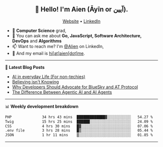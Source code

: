 <h2 align="center">👋 Hello! I'm Aien (Āyīn or آیین).</h2>
<p align="center">
  <a href="https://www.aien.me">Website</a> •
  <a href="https://www.linkedin.com/in/aiensaidi/">LinkedIn</a>
</p>


- 🌱 **Computer Science** grad,
- 💬 You can ask me about **Go, JavaScript, Software Architecture, DevOps** and **Algorithms**
- 📫 Want to reach me? I'm [@Alien](https://www.linkedin.com/in/aiensaidi/) on LinkedIn,
- 📧 And my email is [hi[at]aien[dot]me](mailto:hi@aien.me).

-------

**📝 Latest Blog Posts**

<!-- BLOG-POST-LIST:START -->
- [AI in everyday Life (For non-techies)](https://aien.me/ai-in-everyday-life-for-non-techies/)
- [Believing isn't Knowing](https://aien.me/believing-isnt-knowing/)
- [Why Developers Should Advocate for BlueSky and AT Protocol](https://aien.me/why-developers-should-advocate-for-bluesky-and-at-protocol/)
- [The Difference Between Agentic AI and AI Agents](https://aien.me/the-difference-between-agentic-ai-and-ai-agents/)
<!-- BLOG-POST-LIST:END -->

-------

📊 **Weekly development breakdown**
<!--START_SECTION:waka-->

```txt
PHP              34 hrs 43 mins  █████████████▓░░░░░░░░░░░   54.27 %
Twig             15 hrs 25 mins  ██████░░░░░░░░░░░░░░░░░░░   24.09 %
CSS              4 hrs 30 mins   █▓░░░░░░░░░░░░░░░░░░░░░░░   07.06 %
.env file        3 hrs 28 mins   █▒░░░░░░░░░░░░░░░░░░░░░░░   05.44 %
JSON             1 hr 11 mins    ▒░░░░░░░░░░░░░░░░░░░░░░░░   01.85 %
```

<!--END_SECTION:waka-->

-------
